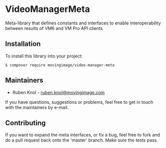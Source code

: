 # VideoManagerMeta
Meta-library that defines constants and interfaces to enable interoperability between results of VM6 and VM Pro API clients

## Installation

To install this library into your project:

```
$ composer require movingimage/video-manager-meta
```

## Maintainers

* Ruben Knol - ruben.knol@movingimage.com

If you have questions, suggestions or problems, feel free to get in touch with the maintainers by e-mail.

## Contributing

If you want to expand the meta interfaces, or fix a bug, feel free to fork and do a pull request back onto the 'master' branch. Make sure the tests pass.